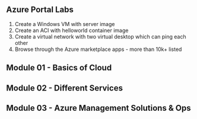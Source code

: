 
## Azure Portal Labs

1. Create a Windows VM with server image
1. Create an ACI with helloworld container image
1. Create a virtual network with two virtual desktop which can ping each other
1. Browse through the Azure marketplace apps - more than 10k+ listed

## Module 01 - Basics of Cloud

## Module 02 - Different Services

## Module 03 - Azure Management Solutions & Ops


